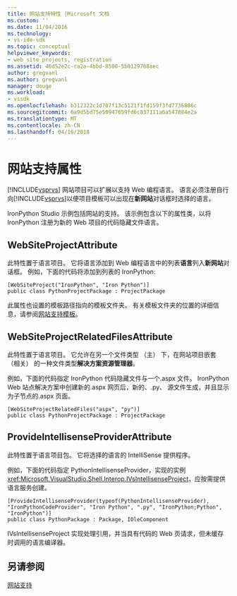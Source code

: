 ```yaml
---
title: 网站支持特性 |Microsoft 文档
ms.custom: ''
ms.date: 11/04/2016
ms.technology:
- vs-ide-sdk
ms.topic: conceptual
helpviewer_keywords:
- web site projects, registration
ms.assetid: 46d52e2c-ca2a-4bbd-8500-5b0129768aec
author: gregvanl
ms.author: gregvanl
manager: douge
ms.workload:
- vssdk
ms.openlocfilehash: b312322c1d707f13c5121f1fd159f3fd7736886c
ms.sourcegitcommit: 6a9d5bd75e50947659fd6c837111a6a547884e2a
ms.translationtype: MT
ms.contentlocale: zh-CN
ms.lasthandoff: 04/16/2018
---
```

# <a name="web-site-support-attributes"></a>网站支持属性
[!INCLUDE[vsprvs](../../code-quality/includes/vsprvs_md.md)] 网站项目可以扩展以支持 Web 编程语言。 语言必须注册自行向[!INCLUDE[vsprvs](../../code-quality/includes/vsprvs_md.md)]以便项目模板可以出现在**新网站**对话框时选择的语言。

IronPython Studio 示例包括网站的支持。 该示例包含以下的属性类，以将 IronPython 注册为新的 Web 项目的代码隐藏文件语言。

## <a name="websiteprojectattribute"></a>WebSiteProjectAttribute
 此特性置于语言项目。 它将语言添加到 Web 编程语言中的列表**语言**列入**新网站**对话框。 例如，下面的代码将添加到列表的 IronPython:

```
[WebSiteProject("IronPython", "Iron Python")]
public class PythonProjectPackage : ProjectPackage
```

 此属性也设置的模板路径指向的模板文件夹。 有关模板文件夹的位置的详细信息，请参阅[网站支持模板](../../extensibility/internals/web-site-support-templates.md)。

## <a name="websiteprojectrelatedfilesattribute"></a>WebSiteProjectRelatedFilesAttribute
 此特性置于语言项目。 它允许在另一个文件类型 （主） 下，在网站项目嵌套 （相关） 的一种文件类型**解决方案资源管理器**。

 例如，下面的代码指定 IronPython 代码隐藏文件与一个.aspx 文件。 IronPython Web 站点解决方案中创建新的.aspx 网页后，新的、.py、 源文件生成，并且显示为子节点的.aspx 页面。

```
[WebSiteProjectRelatedFiles("aspx", "py")]
public class PythonProjectPackage : ProjectPackage
```

## <a name="provideintellisenseproviderattribute"></a>ProvideIntellisenseProviderAttribute
 此特性置于语言项目包。 它将选择的语言的 IntelliSense 提供程序。

 例如，下面的代码指定 PythonIntellisenseProvider，实现的实例<xref:Microsoft.VisualStudio.Shell.Interop.IVsIntellisenseProject>，应按需提供语言服务创建。

```
[ProvideIntellisenseProvider(typeof(PythonIntellisenseProvider), "IronPythonCodeProvider", "Iron Python", ".py", "IronPython;Python", "IronPython")]
public class PythonPackage : Package, IOleComponent
```

 IVsIntellisenseProject 实现处理引用，并当具有代码的 Web 页请求，但未缓存时调用的语言编译器。

## <a name="see-also"></a>另请参阅
 [网站支持](../../extensibility/internals/web-site-support.md)